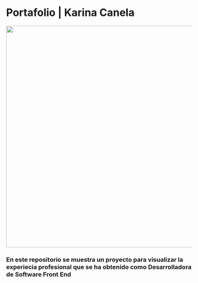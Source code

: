 # Portafolio | Karina Canela

<p align="center">
    <img width="600" heigth="600" src="">
</p>

### En este repositorio se muestra un proyecto para visualizar la experiecia profesional que se ha obtenido como Desarrolladora de Software Front End